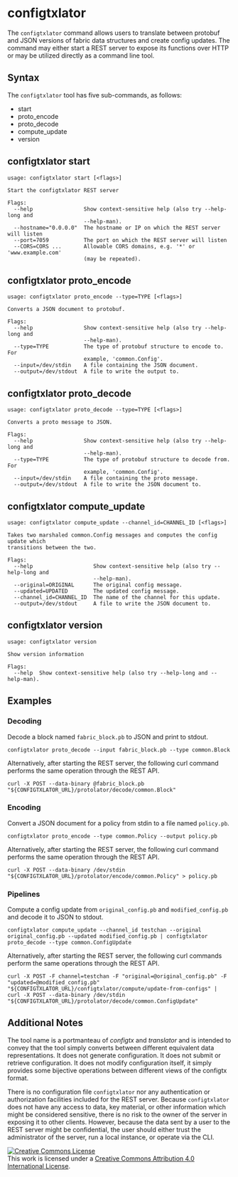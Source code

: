<!---
 File generated by help_docs.sh. DO NOT EDIT.
 Please make changes to preamble and postscript wrappers as appropriate.
 --->

# configtxlator

The `configtxlator` command allows users to translate between protobuf and JSON
versions of fabric data structures and create config updates.  The command may
either start a REST server to expose its functions over HTTP or may be utilized
directly as a command line tool.

## Syntax

The `configtxlator` tool has five sub-commands, as follows:

  * start
  * proto_encode
  * proto_decode
  * compute_update
  * version

## configtxlator start
```
usage: configtxlator start [<flags>]

Start the configtxlator REST server

Flags:
  --help                Show context-sensitive help (also try --help-long and
                        --help-man).
  --hostname="0.0.0.0"  The hostname or IP on which the REST server will listen
  --port=7059           The port on which the REST server will listen
  --CORS=CORS ...       Allowable CORS domains, e.g. '*' or 'www.example.com'
                        (may be repeated).
```


## configtxlator proto_encode
```
usage: configtxlator proto_encode --type=TYPE [<flags>]

Converts a JSON document to protobuf.

Flags:
  --help                Show context-sensitive help (also try --help-long and
                        --help-man).
  --type=TYPE           The type of protobuf structure to encode to. For
                        example, 'common.Config'.
  --input=/dev/stdin    A file containing the JSON document.
  --output=/dev/stdout  A file to write the output to.
```


## configtxlator proto_decode
```
usage: configtxlator proto_decode --type=TYPE [<flags>]

Converts a proto message to JSON.

Flags:
  --help                Show context-sensitive help (also try --help-long and
                        --help-man).
  --type=TYPE           The type of protobuf structure to decode from. For
                        example, 'common.Config'.
  --input=/dev/stdin    A file containing the proto message.
  --output=/dev/stdout  A file to write the JSON document to.
```


## configtxlator compute_update
```
usage: configtxlator compute_update --channel_id=CHANNEL_ID [<flags>]

Takes two marshaled common.Config messages and computes the config update which
transitions between the two.

Flags:
  --help                   Show context-sensitive help (also try --help-long and
                           --help-man).
  --original=ORIGINAL      The original config message.
  --updated=UPDATED        The updated config message.
  --channel_id=CHANNEL_ID  The name of the channel for this update.
  --output=/dev/stdout     A file to write the JSON document to.
```


## configtxlator version
```
usage: configtxlator version

Show version information

Flags:
  --help  Show context-sensitive help (also try --help-long and --help-man).
```

## Examples

### Decoding

Decode a block named `fabric_block.pb` to JSON and print to stdout.

```
configtxlator proto_decode --input fabric_block.pb --type common.Block
```

Alternatively, after starting the REST server, the following curl command
performs the same operation through the REST API.

```
curl -X POST --data-binary @fabric_block.pb "${CONFIGTXLATOR_URL}/protolator/decode/common.Block"
```

### Encoding

Convert a JSON document for a policy from stdin to a file named `policy.pb`.

```
configtxlator proto_encode --type common.Policy --output policy.pb
```

Alternatively, after starting the REST server, the following curl command
performs the same operation through the REST API.

```
curl -X POST --data-binary /dev/stdin "${CONFIGTXLATOR_URL}/protolator/encode/common.Policy" > policy.pb
```

### Pipelines

Compute a config update from `original_config.pb` and `modified_config.pb` and decode it to JSON to stdout.

```
configtxlator compute_update --channel_id testchan --original original_config.pb --updated modified_config.pb | configtxlator proto_decode --type common.ConfigUpdate
```

Alternatively, after starting the REST server, the following curl commands
perform the same operations through the REST API.

```
curl -X POST -F channel=testchan -F "original=@original_config.pb" -F "updated=@modified_config.pb" "${CONFIGTXLATOR_URL}/configtxlator/compute/update-from-configs" | curl -X POST --data-binary /dev/stdin "${CONFIGTXLATOR_URL}/protolator/decode/common.ConfigUpdate"
```

## Additional Notes

The tool name is a portmanteau of *configtx* and *translator* and is intended to
convey that the tool simply converts between different equivalent data
representations. It does not generate configuration. It does not submit or
retrieve configuration. It does not modify configuration itself, it simply
provides some bijective operations between different views of the configtx
format.

There is no configuration file `configtxlator` nor any authentication or
authorization facilities included for the REST server.  Because `configtxlator`
does not have any access to data, key material, or other information which
might be considered sensitive, there is no risk to the owner of the server in
exposing it to other clients.  However, because the data sent by a user to
the REST server might be confidential, the user should either trust the
administrator of the server, run a local instance, or operate via the CLI.

<a rel="license" href="http://creativecommons.org/licenses/by/4.0/"><img alt="Creative Commons License" style="border-width:0" src="https://i.creativecommons.org/l/by/4.0/88x31.png" /></a><br />This work is licensed under a <a rel="license" href="http://creativecommons.org/licenses/by/4.0/">Creative Commons Attribution 4.0 International License</a>.
